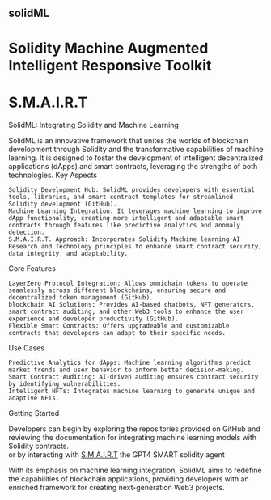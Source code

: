 ## solidML
# Solidity Machine Augmented Intelligent Responsive Toolkit
# S.M.A.I.R.T

SolidML: Integrating Solidity and Machine Learning

SolidML is an innovative framework that unites the worlds of blockchain development through Solidity and the transformative capabilities of machine learning. It is designed to foster the development of intelligent decentralized applications (dApps) and smart contracts, leveraging the strengths of both technologies.
Key Aspects

    Solidity Development Hub: SolidML provides developers with essential tools, libraries, and smart contract templates for streamlined Solidity development​ (GitHub)​.
    Machine Learning Integration: It leverages machine learning to improve dApp functionality, creating more intelligent and adaptable smart contracts through features like predictive analytics and anomaly detection.
    S.M.A.I.R.T. Approach: Incorporates Solidity Machine learning AI Research and Technology principles to enhance smart contract security, data integrity, and adaptability.

Core Features

    LayerZero Protocol Integration: Allows omnichain tokens to operate seamlessly across different blockchains, ensuring secure and decentralized token management​ (GitHub)​.
    blockchain AI Solutions: Provides AI-based chatbots, NFT generators, smart contract auditing, and other Web3 tools to enhance the user experience and developer productivity​ (GitHub)​.
    Flexible Smart Contracts: Offers upgradeable and customizable contracts that developers can adapt to their specific needs.

Use Cases

    Predictive Analytics for dApps: Machine learning algorithms predict market trends and user behavior to inform better decision-making.
    Smart Contract Auditing: AI-driven auditing ensures contract security by identifying vulnerabilities.
    Intelligent NFTs: Integrates machine learning to generate unique and adaptive NFTs.

Getting Started

Developers can begin by exploring the repositories provided on GitHub and reviewing the documentation for integrating machine learning models with Solidity contracts.<br />
or by interacting with <a href="https://chatgpt.com/g/g-u4IfR8OVL-smairt">S.M.A.I.R.T</a> the GPT4 SMART solidity agent

With its emphasis on machine learning integration, SolidML aims to redefine the capabilities of blockchain applications, providing developers with an enriched framework for creating next-generation Web3 projects.
